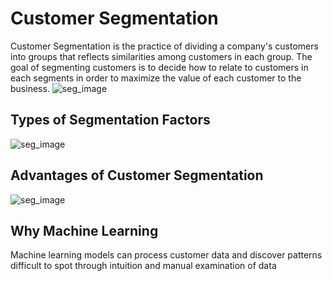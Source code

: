 # Customer Segmentation
Customer Segmentation is the practice of dividing a company's customers into groups that reflects similarities among customers in each group.
The goal of segmenting customers is to decide how to relate to customers in each segments in order to maximize the value of each customer to the business.
![seg_image](/image/sample1)
## Types of Segmentation Factors
![seg_image](/image/sample2)
## Advantages of Customer Segmentation
![seg_image](/image/sample3)
## Why Machine Learning
Machine learning models can process customer data and discover patterns difficult to spot through intuition and manual examination of data

